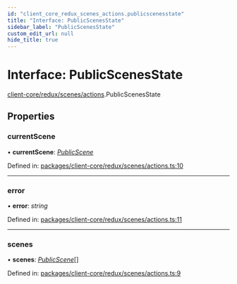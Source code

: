 ```yaml
---
id: "client_core_redux_scenes_actions.publicscenesstate"
title: "Interface: PublicScenesState"
sidebar_label: "PublicScenesState"
custom_edit_url: null
hide_title: true
---
```


# Interface: PublicScenesState

[client-core/redux/scenes/actions](../modules/client_core_redux_scenes_actions.md).PublicScenesState

## Properties

### currentScene

• **currentScene**: [*PublicScene*](client_core_redux_scenes_actions.publicscene.md)

Defined in: [packages/client-core/redux/scenes/actions.ts:10](https://github.com/xr3ngine/xr3ngine/blob/9d253dc38/packages/client-core/redux/scenes/actions.ts#L10)

___

### error

• **error**: *string*

Defined in: [packages/client-core/redux/scenes/actions.ts:11](https://github.com/xr3ngine/xr3ngine/blob/9d253dc38/packages/client-core/redux/scenes/actions.ts#L11)

___

### scenes

• **scenes**: [*PublicScene*](client_core_redux_scenes_actions.publicscene.md)[]

Defined in: [packages/client-core/redux/scenes/actions.ts:9](https://github.com/xr3ngine/xr3ngine/blob/9d253dc38/packages/client-core/redux/scenes/actions.ts#L9)
